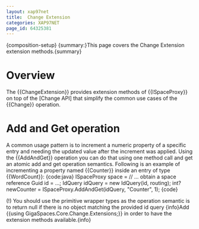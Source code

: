 ```yaml
---
layout: xap97net
title:  Change Extension
categories: XAP97NET
page_id: 64325381
---
```


{composition-setup}
{summary:}This page covers the Change Extension extension methods.{summary}

# Overview

The {{ChangeExtension}} provides extension methods of {{ISpaceProxy}} on top of the [Change API] that simplify the common use cases of the {{Change}} operation.

# Add and Get operation

A common usage pattern is to increment a numeric property of a specific entry and needing the updated value after the increment was applied.
Using the {{AddAndGet}} operation you can do that using one method call and get an atomic add and get operation semantics.
Following is an example of incrementing a property named {{Counter}} inside an entry of type {{WordCount}}:
{code:java}
ISpaceProxy space = // ... obtain a space reference
Guid id = ...;
IdQuery<WordCount> idQuery = new IdQuery<WordCount>(id, routing);
int? newCounter = ISpaceProxy.AddAndGet(idQuery, "Counter", 1);
{code}

(!) You should use the primitive wrapper types as the operation semantic is to return null if there is no object matching the provided id query
{info}Add {{using GigaSpaces.Core.Change.Extensions;}} in order to have the extension methods available.{info}
